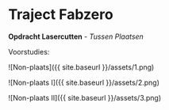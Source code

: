# Traject Fabzero


**Opdracht Lasercutten** - *Tussen Plaatsen*

Voorstudies:

![Non-plaats]({{ site.baseurl }}/assets/1.png)

![Non-plaats I]({{ site.baseurl }}/assets/2.png)

![Non-plaats II]({{ site.baseurl }}/assets/3.png)

